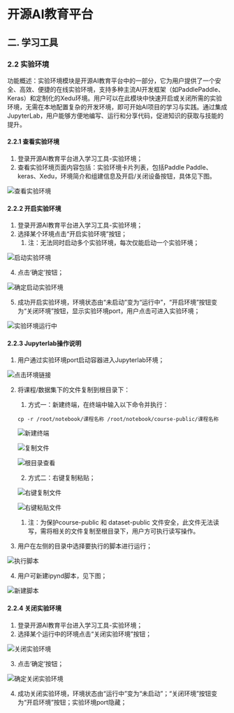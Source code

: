 # 开源AI教育平台
## 二. 学习工具
### 2.2 实验环境
功能概述：实验环境模块是开源AI教育平台中的一部分，它为用户提供了一个安全、高效、便捷的在线实验环境，支持多种主流AI开发框架（如PaddlePaddle、Keras）和定制化的Xedu环境。用户可以在此模块中快速开启或关闭所需的实验环境，无需在本地配置复杂的开发环境，即可开始AI项目的学习与实践。通过集成JupyterLab，用户能够方便地编写、运行和分享代码，促进知识的获取与技能的提升。

#### 2.2.1 查看实验环境
1. 登录开源AI教育平台进入学习工具-实验环境；
2. 查看实验环境页面内容包括：实验环境卡片列表，包括Paddle Paddle、keras、Xedu，环境简介和组建信息及开启/关闭设备按钮，具体见下图。

![查看实验环境](06-02tools/06-02-02environment/06-02-02-01envview.png)

#### 2.2.2 开启实验环境
1. 登录开源AI教育平台进入学习工具-实验环境；
2. 选择某个环境点击“开启实验环境”按钮；
   1. 注：无法同时启动多个实验环境，每次仅能启动一个实验环境；

![启动实验环境](06-02tools/06-02-02environment/06-02-02-02openenv.png)

4. 点击‘确定’按钮；

![确定启动实验环境](06-02tools/06-02-02environment/06-02-02-03openconfirm.png)

5. 成功开启实验环境，环境状态由“未启动”变为“运行中”，“开启环境”按钮变为“关闭环境”按钮，显示实验环境port，用户点击可进入实验环境；

![实验环境运行中](06-02tools/06-02-02environment/06-02-02-04envon.png)

#### 2.2.3 Jupyterlab操作说明
1. 用户通过实验环境port启动容器进入Jupyterlab环境；

![点击环境链接](06-02tools/06-02-02environment/06-02-02-05portclick.png)

2. 将课程/数据集下的文件复制到根目录下：
   1. 方式一：新建终端，在终端中输入以下命令并执行：
   
   ```
   cp -r /root/notebook/课程名称 /root/notebook/course-public/课程名称 
   ```

   ![新建终端](06-02tools/06-02-02environment/06-02-02-06terminal.png)

   ![复制文件](06-02tools/06-02-02environment/06-02-02-07copy.png)

   ![根目录查看](06-02tools/06-02-02environment/06-02-02-08viewcopycourse.png)

   2. 方式二：右键复制粘贴；

   ![右键复制文件](06-02tools/06-02-02environment/06-02-02-09copyclick.png)

   ![右键粘贴文件](06-02tools/06-02-02environment/06-02-02-10pasteclick.png)
      
      1. 注：为保护course-public 和 dataset-public 文件安全，此文件无法读写，需将相关的文件复制至根目录下，用户方可执行读写操作。
3. 用户在左侧的目录中选择要执行的脚本进行运行；

![执行脚本](06-02tools/06-02-02environment/06-02-02-11play.png)

4. 用户可新建ipynd脚本，见下图；

![新建脚本](06-02tools/06-02-02environment/06-02-02-12newipynd.png)

#### 2.2.4 关闭实验环境
1. 登录开源AI教育平台进入学习工具-实验环境；
2. 选择某个运行中的环境点击“关闭实验环境”按钮；

![关闭实验环境](06-02tools/06-02-02environment/06-02-02-13closeenv.png)

3. 点击‘确定’按钮；

![确定关闭实验环境](06-02tools/06-02-02environment/06-02-02-14closeconfirm.png)

4. 成功关闭实验环境，环境状态由“运行中”变为“未启动”；“关闭环境”按钮变为“开启环境”按钮；实验环境port隐藏；